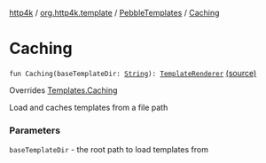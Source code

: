 [http4k](../../index.md) / [org.http4k.template](../index.md) / [PebbleTemplates](index.md) / [Caching](./-caching.md)

# Caching

`fun Caching(baseTemplateDir: `[`String`](https://kotlinlang.org/api/latest/jvm/stdlib/kotlin/-string/index.html)`): `[`TemplateRenderer`](../-template-renderer.md) [(source)](https://github.com/http4k/http4k/blob/master/http4k-template-pebble/src/main/kotlin/org/http4k/template/PebbleTemplates.kt#L28)

Overrides [Templates.Caching](../-templates/-caching.md)

Load and caches templates from a file path

### Parameters

`baseTemplateDir` - the root path to load templates from